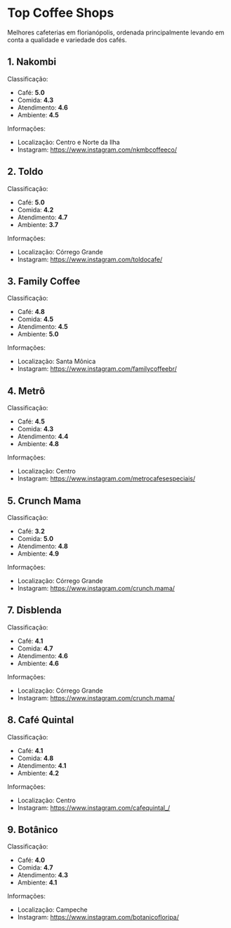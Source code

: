 # Top Coffee Shops

Melhores cafeterias em florianópolis, ordenada principalmente levando em conta a qualidade e variedade dos cafés.

## 1. Nakombi

Classificação:
- Café: **5.0**
- Comida: **4.3**
- Atendimento: **4.6**
- Ambiente: **4.5**

Informações:
- Localização: Centro e Norte da Ilha
- Instagram: https://www.instagram.com/nkmbcoffeeco/

## 2. Toldo

Classificação:
- Café: **5.0**
- Comida: **4.2**
- Atendimento: **4.7**
- Ambiente: **3.7**

Informações:
- Localização: Córrego Grande
- Instagram: https://www.instagram.com/toldocafe/

## 3. Family Coffee

Classificação:
- Café: **4.8**
- Comida: **4.5**
- Atendimento: **4.5**
- Ambiente: **5.0**

Informações:
- Localização: Santa Mônica
- Instagram: https://www.instagram.com/familycoffeebr/

## 4. Metrô

Classificação:
- Café: **4.5**
- Comida: **4.3**
- Atendimento: **4.4**
- Ambiente: **4.8**

Informações:
- Localização: Centro
- Instagram: https://www.instagram.com/metrocafesespeciais/

## 5. Crunch Mama

Classificação:
- Café: **3.2**
- Comida: **5.0**
- Atendimento: **4.8**
- Ambiente: **4.9**

Informações:
- Localização: Córrego Grande
- Instagram: https://www.instagram.com/crunch.mama/


## 7. Disblenda

Classificação:
- Café: **4.1**
- Comida: **4.7**
- Atendimento: **4.6**
- Ambiente: **4.6**

Informações:
- Localização: Córrego Grande
- Instagram: https://www.instagram.com/crunch.mama/

## 8. Café Quintal 

Classificação:
- Café: **4.1**
- Comida: **4.8**
- Atendimento: **4.1**
- Ambiente: **4.2**

Informações:
- Localização: Centro
- Instagram: https://www.instagram.com/cafequintal_/

## 9. Botânico

Classificação:
- Café: **4.0**
- Comida: **4.7**
- Atendimento: **4.3**
- Ambiente: **4.1**

Informações:
- Localização: Campeche
- Instagram: https://www.instagram.com/botanicofloripa/